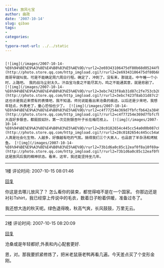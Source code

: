 ```yaml
---
title: 放风七宝
author: 曲政
date: '2007-10-14'
slug: qibao
tags:
- 
categories:
- 
typora-root-url: ../../static
---
```


 												                                                                                                                                            [![img](/images/2007-10-14-%E6%94%BE%E9%A3%8E%E4%B8%83%E5%AE%9D/rurl2=2e69343106475df80b68d05244fb0bd96ad43a59f23545ec126fd52ef72f87930b48a1840652930af5f1ab4cce350f30f3238c268829e6a44f2b4fcf0cb7ed2158bbb41e4f2680ce57707d1f8423d4b742db8c0a.jpeg)](http://photo.store.qq.com/http_imgload.cgi?/rurl2=2e69343106475df80b68d05244fb0bd96ad43a59f23545ec126fd52ef72f87930b48a1840652930af5f1ab4cce350f30f3238c268829e6a44f2b4fcf0cb7ed2158bbb41e4f2680ce57707d1f8423d4b742db8c0a)  南哥早就叫我，可是不能确定周六周日行程。确定了，冲刺了。没有来，那就走。中午睡一个小时，上路吧。 我的战马尘封太久。汗血宝马食之不能尽其力，鸣之不能通其意，就是悲剧了。 [![img](/images/2007-10-14-%E6%94%BE%E9%A3%8E%E4%B8%83%E5%AE%9D/rurl2=3ebc7423f8ab31d87c2fe753cb28456a710e9625f6267aa7d51c0030f066ec7de217cbb41101b6b2085b8293e84fccd2fdb57e45c3b7056015b89ebf48ab5a9f4c4b85ff4ab9c76eb64ba91e889ca0908e4ec323.jpeg)](http://photo.store.qq.com/http_imgload.cgi?/rurl2=3ebc7423f8ab31d87c2fe753cb28456a710e9625f6267aa7d51c0030f066ec7de217cbb41101b6b2085b8293e84fccd2fdb57e45c3b7056015b89ebf48ab5a9f4c4b85ff4ab9c76eb64ba91e889ca0908e4ec323)  这也许是我近来惯有的表情吧，我不知道。师兄说能看出来沧桑的痕迹。以后还是少来吧，我想年轻点，外表老了，童心恐怕也少了。 [![img](/images/2007-10-14-%E6%94%BE%E9%A3%8E%E4%B8%83%E5%AE%9D/rurl2=c4f77254e369d7fbfcfb642a38490921cdbf757302ee0c660f07f37487a5a330161df1488e3109d88145f9e894cd44ad98b07676c2f780067077427cfe3d783dfda0405191414cd6cb36156a388ffc45db8f9b05.jpeg)](http://photo.store.qq.com/http_imgload.cgi?/rurl2=c4f77254e369d7fbfcfb642a38490921cdbf757302ee0c660f07f37487a5a330161df1488e3109d88145f9e894cd44ad98b07676c2f780067077427cfe3d783dfda0405191414cd6cb36156a388ffc45db8f9b05)  大连好多银杏，都挺拔如针。第一次见到银杏叶子长在梅花枝上。 [![img](/images/2007-10-14-%E6%94%BE%E9%A3%8E%E4%B8%83%E5%AE%9D/rurl2=28c0182654c445cc54a0d0b087c8583581f1261d1236a5b0b1ec80cbdc5f9bca51881494351145d5fce4960bc62d7052a92d49fd58aabc0fb2f99575abfab4226dc14cb4dc779ef39c5b6216c386663846544da2.jpeg)](http://photo.store.qq.com/http_imgload.cgi?/rurl2=28c0182654c445cc54a0d0b087c8583581f1261d1236a5b0b1ec80cbdc5f9bca51881494351145d5fce4960bc62d7052a92d49fd58aabc0fb2f99575abfab4226dc14cb4dc779ef39c5b6216c386663846544da2)  人真是社会化生物，人越多，好像越有吃的气氛。搞得我们三个大男人，也品尝了羊杂汤和烤鱿鱼。 [![img](/images/2007-10-14-%E6%94%BE%E9%A3%8E%E4%B8%83%E5%AE%9D/rurl2=73b1d6a0c85c12eaf0f8a10f69a4efae9e0a4ec957363b79ef45dde8ed2dc8b91b007859c8949bcdab8be5e886f2942a1a322a4bb46bbb027ecf16f262fddfeb13f509942a85a6740547a530fe4fc06df9f98d55.jpeg)](http://photo.store.qq.com/http_imgload.cgi?/rurl2=73b1d6a0c85c12eaf0f8a10f69a4efae9e0a4ec957363b79ef45dde8ed2dc8b91b007859c8949bcdab8be5e886f2942a1a322a4bb46bbb027ecf16f262fddfeb13f509942a85a6740547a530fe4fc06df9f98d55)  这是放风后我的精神状态。看来，这牢，我还能坚持坐几年。                                                                                            

---

1楼 评论时间: 2007-10-15 08:01:46

[回复](javascript:;)

 你这是去哪儿放风了？ 怎么看你的装束，都觉得咱不是在一个国家。 你那边还是衬衫Tshirt，我已经穿上传说中的毛衣，数着日子盼着供暖，准备过冬了。

我还想大连的秋天呢。绿色退得晚，秋高气爽，长风鼓鼓，万里无云。

---

2楼 评论时间: 2007-10-15 08:20:09

[回复](javascript:;)

沧桑或是年轻都好,外表和内心配套更好. 

恩，对。那我要抓紧修炼了，把米老鼠唐老鸭再看几遍。今天差点买了个变形金刚。 